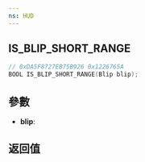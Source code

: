 ```yaml
---
ns: HUD
---
```

## IS_BLIP_SHORT_RANGE

```c
// 0xDA5F8727EB75B926 0x1226765A
BOOL IS_BLIP_SHORT_RANGE(Blip blip);
```


## 參數
* **blip**: 

## 返回值
